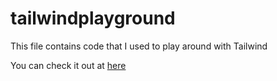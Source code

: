 # tailwindplayground

This file contains code that  I used to play around with Tailwind

You can check it out at [here](https://play.tailwindcss.com/JcwRDu3hQF)

